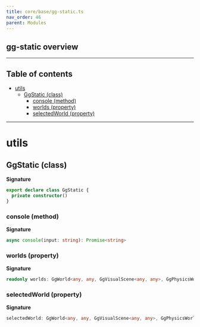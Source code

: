 ```yaml
---
title: core/base/gg-static.ts
nav_order: 46
parent: Modules
---
```


## gg-static overview

---

<h2 class="text-delta">Table of contents</h2>

- [utils](#utils)
  - [GgStatic (class)](#ggstatic-class)
    - [console (method)](#console-method)
    - [worlds (property)](#worlds-property)
    - [selectedWorld (property)](#selectedworld-property)

---

# utils

## GgStatic (class)

**Signature**

```ts
export declare class GgStatic {
  private constructor()
}
```

### console (method)

**Signature**

```ts
async console(input: string): Promise<string>
```

### worlds (property)

**Signature**

```ts
readonly worlds: GgWorld<any, any, GgVisualScene<any, any>, GgPhysicsWorld<any, any>>[]
```

### selectedWorld (property)

**Signature**

```ts
selectedWorld: GgWorld<any, any, GgVisualScene<any, any>, GgPhysicsWorld<any, any>> | null
```
